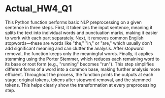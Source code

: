# Actual_HW4_Q1
This Python function performs basic NLP preprocessing on a given sentence in three steps. First, it tokenizes the input sentence, meaning it splits the text into individual words and punctuation marks, making it easier to work with each part separately. Next, it removes common English stopwords—these are words like "the," "in," or "are," which usually don’t add significant meaning and can clutter the analysis. After stopword removal, the function keeps only the meaningful words. Finally, it applies stemming using the Porter Stemmer, which reduces each remaining word to its base or root form (e.g., "running" becomes "run"). This step simplifies different forms of a word into a common base, making further analysis more efficient. Throughout the process, the function prints the outputs at each stage: original tokens, tokens after stopword removal, and the stemmed tokens. This helps clearly show the transformation at every preprocessing step.
